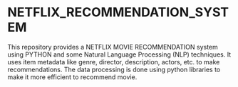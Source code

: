 # NETFLIX_RECOMMENDATION_SYSTEM
This repository provides a NETFLIX  MOVIE RECOMMENDATION system using PYTHON and some Natural Language Processing (NLP) techniques. It uses item metadata like genre, director, description, actors, etc. to make recommendations. The data processing is done using python libraries to make it more efficient to recommend movie.
